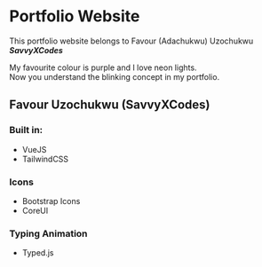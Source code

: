 # Portfolio Website 

This portfolio website belongs to Favour (Adachukwu) Uzochukwu ***SavvyXCodes***   

My favourite colour is purple and I love neon lights.  
Now you understand the blinking concept in my portfolio.

## Favour Uzochukwu (SavvyXCodes)

### Built in:
- VueJS
- TailwindCSS

### Icons
- Bootstrap Icons
- CoreUI

### Typing Animation
- Typed.js